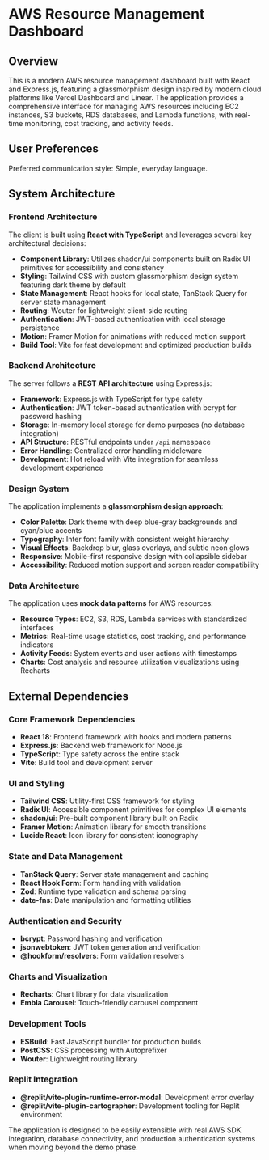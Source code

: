 # AWS Resource Management Dashboard

## Overview

This is a modern AWS resource management dashboard built with React and Express.js, featuring a glassmorphism design inspired by modern cloud platforms like Vercel Dashboard and Linear. The application provides a comprehensive interface for managing AWS resources including EC2 instances, S3 buckets, RDS databases, and Lambda functions, with real-time monitoring, cost tracking, and activity feeds.

## User Preferences

Preferred communication style: Simple, everyday language.

## System Architecture

### Frontend Architecture
The client is built using **React with TypeScript** and leverages several key architectural decisions:

- **Component Library**: Utilizes shadcn/ui components built on Radix UI primitives for accessibility and consistency
- **Styling**: Tailwind CSS with custom glassmorphism design system featuring dark theme by default
- **State Management**: React hooks for local state, TanStack Query for server state management
- **Routing**: Wouter for lightweight client-side routing
- **Authentication**: JWT-based authentication with local storage persistence
- **Motion**: Framer Motion for animations with reduced motion support
- **Build Tool**: Vite for fast development and optimized production builds

### Backend Architecture
The server follows a **REST API architecture** using Express.js:

- **Framework**: Express.js with TypeScript for type safety
- **Authentication**: JWT token-based authentication with bcrypt for password hashing
- **Storage**: In-memory local storage for demo purposes (no database integration)
- **API Structure**: RESTful endpoints under `/api` namespace
- **Error Handling**: Centralized error handling middleware
- **Development**: Hot reload with Vite integration for seamless development experience

### Design System
The application implements a **glassmorphism design approach**:

- **Color Palette**: Dark theme with deep blue-gray backgrounds and cyan/blue accents
- **Typography**: Inter font family with consistent weight hierarchy
- **Visual Effects**: Backdrop blur, glass overlays, and subtle neon glows
- **Responsive**: Mobile-first responsive design with collapsible sidebar
- **Accessibility**: Reduced motion support and screen reader compatibility

### Data Architecture
The application uses **mock data patterns** for AWS resources:

- **Resource Types**: EC2, S3, RDS, Lambda services with standardized interfaces
- **Metrics**: Real-time usage statistics, cost tracking, and performance indicators
- **Activity Feeds**: System events and user actions with timestamps
- **Charts**: Cost analysis and resource utilization visualizations using Recharts

## External Dependencies

### Core Framework Dependencies
- **React 18**: Frontend framework with hooks and modern patterns
- **Express.js**: Backend web framework for Node.js
- **TypeScript**: Type safety across the entire stack
- **Vite**: Build tool and development server

### UI and Styling
- **Tailwind CSS**: Utility-first CSS framework for styling
- **Radix UI**: Accessible component primitives for complex UI elements
- **shadcn/ui**: Pre-built component library built on Radix
- **Framer Motion**: Animation library for smooth transitions
- **Lucide React**: Icon library for consistent iconography

### State and Data Management
- **TanStack Query**: Server state management and caching
- **React Hook Form**: Form handling with validation
- **Zod**: Runtime type validation and schema parsing
- **date-fns**: Date manipulation and formatting utilities

### Authentication and Security
- **bcrypt**: Password hashing and verification
- **jsonwebtoken**: JWT token generation and verification
- **@hookform/resolvers**: Form validation resolvers

### Charts and Visualization
- **Recharts**: Chart library for data visualization
- **Embla Carousel**: Touch-friendly carousel component

### Development Tools
- **ESBuild**: Fast JavaScript bundler for production builds
- **PostCSS**: CSS processing with Autoprefixer
- **Wouter**: Lightweight routing library

### Replit Integration
- **@replit/vite-plugin-runtime-error-modal**: Development error overlay
- **@replit/vite-plugin-cartographer**: Development tooling for Replit environment

The application is designed to be easily extensible with real AWS SDK integration, database connectivity, and production authentication systems when moving beyond the demo phase.